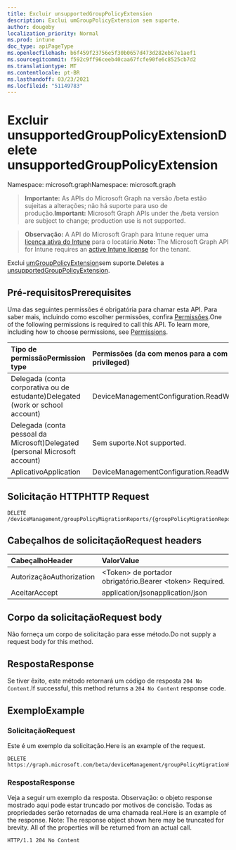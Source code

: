 ```yaml
---
title: Excluir unsupportedGroupPolicyExtension
description: Exclui umGroupPolicyExtension sem suporte.
author: dougeby
localization_priority: Normal
ms.prod: intune
doc_type: apiPageType
ms.openlocfilehash: b6f459f23756e5f30b0657d473d282eb67e1aef1
ms.sourcegitcommit: f592c9ff96ceeb40caa67fcfe90fe6c8525cb7d2
ms.translationtype: MT
ms.contentlocale: pt-BR
ms.lasthandoff: 03/23/2021
ms.locfileid: "51149783"
---
```

# <a name="delete-unsupportedgrouppolicyextension"></a><span data-ttu-id="1694b-103">Excluir unsupportedGroupPolicyExtension</span><span class="sxs-lookup"><span data-stu-id="1694b-103">Delete unsupportedGroupPolicyExtension</span></span>

<span data-ttu-id="1694b-104">Namespace: microsoft.graph</span><span class="sxs-lookup"><span data-stu-id="1694b-104">Namespace: microsoft.graph</span></span>

> <span data-ttu-id="1694b-105">**Importante:** As APIs do Microsoft Graph na versão /beta estão sujeitas a alterações; não há suporte para uso de produção.</span><span class="sxs-lookup"><span data-stu-id="1694b-105">**Important:** Microsoft Graph APIs under the /beta version are subject to change; production use is not supported.</span></span>

> <span data-ttu-id="1694b-106">**Observação:** A API do Microsoft Graph para Intune requer uma [licença ativa do Intune](https://go.microsoft.com/fwlink/?linkid=839381) para o locatário.</span><span class="sxs-lookup"><span data-stu-id="1694b-106">**Note:** The Microsoft Graph API for Intune requires an [active Intune license](https://go.microsoft.com/fwlink/?linkid=839381) for the tenant.</span></span>

<span data-ttu-id="1694b-107">Exclui [umGroupPolicyExtension](../resources/intune-gpanalyticsservice-unsupportedgrouppolicyextension.md)sem suporte.</span><span class="sxs-lookup"><span data-stu-id="1694b-107">Deletes a [unsupportedGroupPolicyExtension](../resources/intune-gpanalyticsservice-unsupportedgrouppolicyextension.md).</span></span>

## <a name="prerequisites"></a><span data-ttu-id="1694b-108">Pré-requisitos</span><span class="sxs-lookup"><span data-stu-id="1694b-108">Prerequisites</span></span>
<span data-ttu-id="1694b-p101">Uma das seguintes permissões é obrigatória para chamar esta API. Para saber mais, incluindo como escolher permissões, confira [Permissões](/graph/permissions-reference).</span><span class="sxs-lookup"><span data-stu-id="1694b-p101">One of the following permissions is required to call this API. To learn more, including how to choose permissions, see [Permissions](/graph/permissions-reference).</span></span>

|<span data-ttu-id="1694b-111">Tipo de permissão</span><span class="sxs-lookup"><span data-stu-id="1694b-111">Permission type</span></span>|<span data-ttu-id="1694b-112">Permissões (da com menos para a com mais privilégios)</span><span class="sxs-lookup"><span data-stu-id="1694b-112">Permissions (from least to most privileged)</span></span>|
|:---|:---|
|<span data-ttu-id="1694b-113">Delegada (conta corporativa ou de estudante)</span><span class="sxs-lookup"><span data-stu-id="1694b-113">Delegated (work or school account)</span></span>|<span data-ttu-id="1694b-114">DeviceManagementConfiguration.ReadWrite.All</span><span class="sxs-lookup"><span data-stu-id="1694b-114">DeviceManagementConfiguration.ReadWrite.All</span></span>|
|<span data-ttu-id="1694b-115">Delegada (conta pessoal da Microsoft)</span><span class="sxs-lookup"><span data-stu-id="1694b-115">Delegated (personal Microsoft account)</span></span>|<span data-ttu-id="1694b-116">Sem suporte.</span><span class="sxs-lookup"><span data-stu-id="1694b-116">Not supported.</span></span>|
|<span data-ttu-id="1694b-117">Aplicativo</span><span class="sxs-lookup"><span data-stu-id="1694b-117">Application</span></span>|<span data-ttu-id="1694b-118">DeviceManagementConfiguration.ReadWrite.All</span><span class="sxs-lookup"><span data-stu-id="1694b-118">DeviceManagementConfiguration.ReadWrite.All</span></span>|

## <a name="http-request"></a><span data-ttu-id="1694b-119">Solicitação HTTP</span><span class="sxs-lookup"><span data-stu-id="1694b-119">HTTP Request</span></span>
<!-- {
  "blockType": "ignored"
}
-->
``` http
DELETE /deviceManagement/groupPolicyMigrationReports/{groupPolicyMigrationReportId}/unsupportedGroupPolicyExtensions/{unsupportedGroupPolicyExtensionId}
```

## <a name="request-headers"></a><span data-ttu-id="1694b-120">Cabeçalhos de solicitação</span><span class="sxs-lookup"><span data-stu-id="1694b-120">Request headers</span></span>
|<span data-ttu-id="1694b-121">Cabeçalho</span><span class="sxs-lookup"><span data-stu-id="1694b-121">Header</span></span>|<span data-ttu-id="1694b-122">Valor</span><span class="sxs-lookup"><span data-stu-id="1694b-122">Value</span></span>|
|:---|:---|
|<span data-ttu-id="1694b-123">Autorização</span><span class="sxs-lookup"><span data-stu-id="1694b-123">Authorization</span></span>|<span data-ttu-id="1694b-124">&lt;Token&gt; de portador obrigatório.</span><span class="sxs-lookup"><span data-stu-id="1694b-124">Bearer &lt;token&gt; Required.</span></span>|
|<span data-ttu-id="1694b-125">Aceitar</span><span class="sxs-lookup"><span data-stu-id="1694b-125">Accept</span></span>|<span data-ttu-id="1694b-126">application/json</span><span class="sxs-lookup"><span data-stu-id="1694b-126">application/json</span></span>|

## <a name="request-body"></a><span data-ttu-id="1694b-127">Corpo da solicitação</span><span class="sxs-lookup"><span data-stu-id="1694b-127">Request body</span></span>
<span data-ttu-id="1694b-128">Não forneça um corpo de solicitação para esse método.</span><span class="sxs-lookup"><span data-stu-id="1694b-128">Do not supply a request body for this method.</span></span>

## <a name="response"></a><span data-ttu-id="1694b-129">Resposta</span><span class="sxs-lookup"><span data-stu-id="1694b-129">Response</span></span>
<span data-ttu-id="1694b-130">Se tiver êxito, este método retornará um código de resposta `204 No Content`.</span><span class="sxs-lookup"><span data-stu-id="1694b-130">If successful, this method returns a `204 No Content` response code.</span></span>

## <a name="example"></a><span data-ttu-id="1694b-131">Exemplo</span><span class="sxs-lookup"><span data-stu-id="1694b-131">Example</span></span>

### <a name="request"></a><span data-ttu-id="1694b-132">Solicitação</span><span class="sxs-lookup"><span data-stu-id="1694b-132">Request</span></span>
<span data-ttu-id="1694b-133">Este é um exemplo da solicitação.</span><span class="sxs-lookup"><span data-stu-id="1694b-133">Here is an example of the request.</span></span>
``` http
DELETE https://graph.microsoft.com/beta/deviceManagement/groupPolicyMigrationReports/{groupPolicyMigrationReportId}/unsupportedGroupPolicyExtensions/{unsupportedGroupPolicyExtensionId}
```

### <a name="response"></a><span data-ttu-id="1694b-134">Resposta</span><span class="sxs-lookup"><span data-stu-id="1694b-134">Response</span></span>
<span data-ttu-id="1694b-p102">Veja a seguir um exemplo da resposta. Observação: o objeto response mostrado aqui pode estar truncado por motivos de concisão. Todas as propriedades serão retornadas de uma chamada real.</span><span class="sxs-lookup"><span data-stu-id="1694b-p102">Here is an example of the response. Note: The response object shown here may be truncated for brevity. All of the properties will be returned from an actual call.</span></span>
``` http
HTTP/1.1 204 No Content
```




